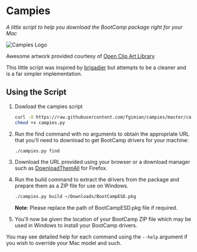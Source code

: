 # Campies
*A little script to help you download the BootCamp package right for your Mac*

![Campies Logo](https://raw.githubusercontent.com/fgimian/campies/master/images/campies-logo.png)

Awesome artwork provided courtesy of
[Open Clip Art Library](https://openclipart.org/detail/225405/camp-fire)

This little script was inspired by [brigadier](https://github.com/timsutton/brigadier)
but attempts to be a cleaner and is a far simpler implementation.

## Using the Script

1. Dowload the campies script

    ```bash
    curl -O https://raw.githubusercontent.com/fgimian/campies/master/campies.py
    chmod +x campies.py
    ```

2. Run the find command with no arguments to obtain the appropriate URL that 
   you'll need to download to get BootCamp drivers for your machine:

    ```bash
    ./campies.py find
    ```

3. Download the URL provided using your browser or a download manager such as
   [DownloadThemAll](http://www.downthemall.net/) for Firefox.

4. Run the build command to extract the drivers from the package and prepare 
   them as a ZIP file for use on Windows.

    ```bash
    ./campies.py build ~/Downloads/BootCampESD.pkg
    ```

    **Note**: Please replace the path of BootCampESD.pkg file if required.

5. You'll now be given the location of your BootCamp ZIP file which may be used
   in Windows to install your BootCamp drivers.

You may see detailed help for each command using the `--help` argument if you
wish to override your Mac model and such.
